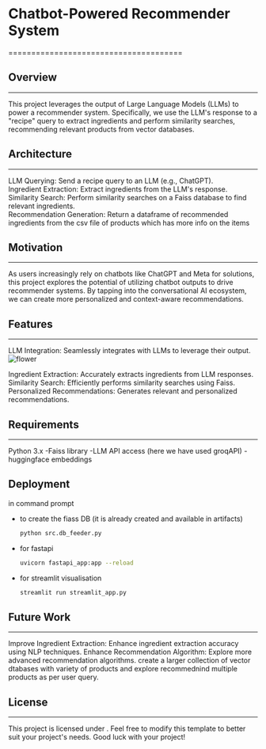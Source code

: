 # Chatbot-Powered Recommender System
======================================
## Overview
------------
This project leverages the output of Large Language Models (LLMs) to power a recommender system. Specifically, we use the LLM's response to a "recipe" query to extract ingredients and perform similarity searches, recommending relevant products from vector databases.
## Architecture
---------------
LLM Querying: Send a recipe query to an LLM (e.g., ChatGPT).\
Ingredient Extraction: Extract ingredients from the LLM's response.\
Similarity Search: Perform similarity searches on a Faiss database to find relevant ingredients.\
Recommendation Generation: Return a dataframe of recommended ingredients from the csv file of products which has more info on the items
## Motivation
------------
As users increasingly rely on chatbots like ChatGPT and Meta for solutions, this project explores the potential of utilizing chatbot outputs to drive recommender systems. By tapping into the conversational AI ecosystem, we can create more personalized and context-aware recommendations.
## Features
------------
LLM Integration: Seamlessly integrates with LLMs to leverage their output.
![flower](https://github.com/user-attachments/assets/b5d7e0bf-3f23-4f15-a3d5-cb6fc2903ec3)

Ingredient Extraction: Accurately extracts ingredients from LLM responses.
Similarity Search: Efficiently performs similarity searches using Faiss.
Personalized Recommendations: Generates relevant and personalized recommendations.
## Requirements
---------------
Python 3.x
-Faiss library
-LLM API access (here we have used groqAPI)
-huggingface embeddings
## Deployment
in command prompt
- to create the fiass DB (it is already created and available in artifacts)
  ```bash
  python src.db_feeder.py
  ```
- for fastapi 
  ```bash
  uvicorn fastapi_app:app --reload
  ```
- for streamlit visualisation
  ```bash
  streamlit run streamlit_app.py
  ```
## Future Work
--------------
Improve Ingredient Extraction: Enhance ingredient extraction accuracy using NLP techniques.
Enhance Recommendation Algorithm: Explore more advanced recommendation algorithms.
create a larger collection of vector dtabases with variety of products and explore recommednind multiple products as per user query.

## License
-------
This project is licensed under .
Feel free to modify this template to better suit your project's needs. Good luck with your project!
